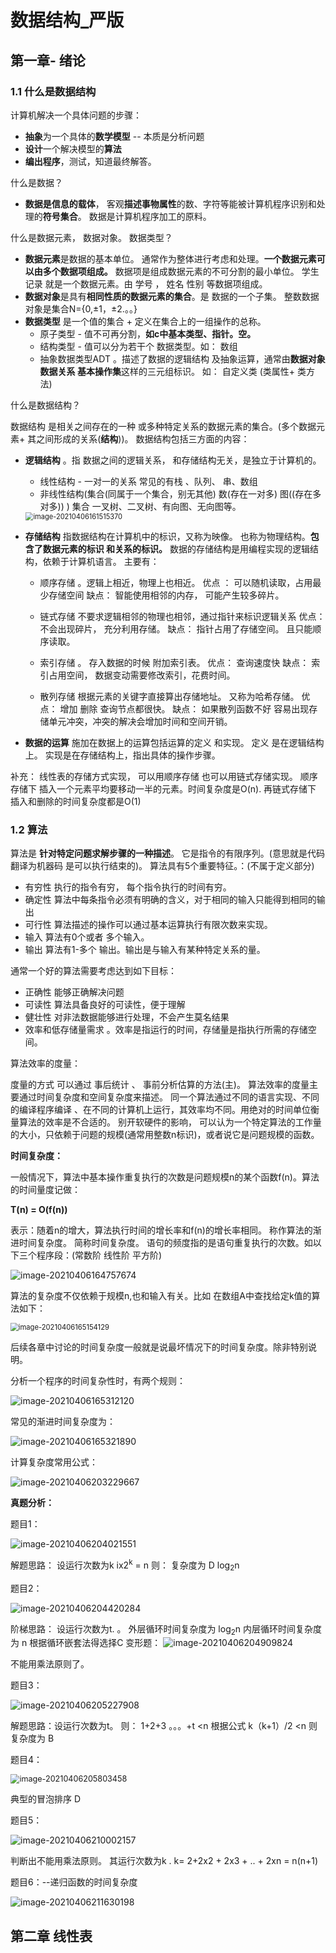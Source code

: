 # 数据结构_严版

## 第一章- 绪论

### 1.1 什么是数据结构

计算机解决一个具体问题的步骤：

- **抽象**为一个具体的**数学模型**  -- 本质是分析问题
- **设计**一个解决模型的**算法**
- **编出程序**，测试，知道最终解答。

什么是数据？

- **数据是信息的载体**， 客观**描述事物属性**的数、字符等能被计算机程序识别和处理的**符号集合**。  数据是计算机程序加工的原料。

什么是数据元素， 数据对象。 数据类型？

- **数据元素**是数据的基本单位。 通常作为整体进行考虑和处理。**一个数据元素可以由多个数据项组成。**  数据项是组成数据元素的不可分割的最小单位。  学生记录 就是一个数据元素。由 学号 ， 姓名  性别 等数据项组成。
- **数据对象**是具有**相同性质的数据元素的集合**。是 数据的一个子集。  整数数据对象是集合N={0,±1，±2.。。}
- **数据类型** 是一个值的集合  + 定义在集合上的一组操作的总称。
  - 原子类型  -  值不可再分割，**如c中基本类型、指针。空。** 
  - 结构类型   - 值可以分为若干个 数据类型。如： 数组
  - 抽象数据类型ADT  。描述了数据的逻辑结构 及抽象运算，通常由**数据对象 数据关系 基本操作集**这样的三元组标识。  如： 自定义类 (类属性+ 类方法)

什么是数据结构？

数据结构 是相关之间存在的一种 或多种特定关系的数据元素的集合。(多个数据元素+ 其之间形成的关系(**结构**))。  数据结构包括三方面的内容：

- **逻辑结构** 。指 数据之间的逻辑关系， 和存储结构无关，是独立于计算机的。

  - 线性结构  - 一对一的关系 常见的有栈 、队列、 串、数组
  - 非线性结构(集合(同属于一个集合，别无其他)      数(存在一对多)  图((存在多对多)) )   集合 一叉树、二叉树、有向图、无向图等。

  <img src="asserts/image-20210406161515370.png" alt="image-20210406161515370" style="zoom:79%;" />

- **存储结构**  指数据结构在计算机中的标识，又称为映像。 也称为物理结构。**包含了数据元素的标识 和关系的标识。**   数据的存储结构是用编程实现的逻辑结构，依赖于计算机语言。  主要有：

  - 顺序存储  。逻辑上相近，物理上也相近。   优点 ： 可以随机读取，占用最少存储空间 缺点： 智能使用相邻的内存，  可能产生较多碎片。
  - 链式存储   不要求逻辑相邻的物理也相邻，通过指针来标识逻辑关系 优点： 不会出现碎片， 充分利用存储。 缺点： 指针占用了存储空间。 且只能顺序读取。

  - 索引存储  。 存入数据的时候 附加索引表。 优点： 查询速度快  缺点： 索引占用空间， 数据变动需要修改索引，花费时间。
  - 散列存储   根据元素的关键字直接算出存储地址。 又称为哈希存储。  优点： 增加 删除  查询节点都很快。 缺点： 如果散列函数不好 容易出现存储单元冲突，冲突的解决会增加时间和空间开销。

- **数据的运算**  施加在数据上的运算包括运算的定义 和实现。  定义 是在逻辑结构上。   实现是在存储结构上，指出具体的操作步骤。

补充： 线性表的存储方式实现， 可以用顺序存储 也可以用链式存储实现。 顺序存储下 插入一个元素平均要移动一半的元素。时间复杂度是O(n).  再链式存储下 插入和删除的时间复杂度都是O(1)

### 1.2 算法

算法是 **针对特定问题求解步骤的一种描述**。 它是指令的有限序列。(意思就是代码翻译为机器码 是可以执行结束的)。     算法具有5个重要特征。：(不属于定义部分)

- 有穷性      执行的指令有穷， 每个指令执行的时间有穷。
- 确定性      算法中每条指令必须有明确的含义，对于相同的输入只能得到相同的输出
- 可行性      算法描述的操作可以通过基本运算执行有限次数来实现。
- 输入          算法有0个或者 多个输入。
- 输出          算法有1-多个 输出。输出是与输入有某种特定关系的量。

通常一个好的算法需要考虑达到如下目标：

- 正确性      能够正确解决问题
- 可读性      算法具备良好的可读性，便于理解
- 健壮性     对非法数据能够进行处理，不会产生莫名结果
- 效率和低存储量需求  。效率是指运行的时间，存储量是指执行所需的存储空间。

算法效率的度量：

度量的方式 可以通过 事后统计 、  事前分析估算的方法(主)。  算法效率的度量主要通过时间复杂度和空间复杂度来描述。  同一个算法通过不同的语言实现、不同的编译程序编译 、在不同的计算机上运行，其效率均不同。用绝对的时间单位衡量算法的效率是不合适的。 别开软硬件的影响， 可以认为一个特定算法的工作量的大小，只依赖于问题的规模(通常用整数n标识)，或者说它是问题规模的函数。

**时间复杂度：**

一般情况下，算法中基本操作重复执行的次数是问题规模n的某个函数f(n)。算法的时间量度记做：

**T(n) = O(f(n))**   

表示：随着n的增大，算法执行时间的增长率和f(n)的增长率相同。 称作算法的渐进时间复杂度。 简称时间复杂度。 语句的频度指的是语句重复执行的次数。如以下三个程序段：(常数阶  线性阶 平方阶)

![image-20210406164757674](asserts/image-20210406164757674.png)

算法的复杂度不仅依赖于规模n,也和输入有关。比如 在数组A中查找给定k值的算法如下：

<img src="asserts/image-20210406165154129.png" alt="image-20210406165154129" style="zoom:80%;" />

后续各章中讨论的时间复杂度一般就是说最坏情况下的时间复杂度。除非特别说明。

分析一个程序的时间复杂性时，有两个规则：

   ![image-20210406165312120](asserts/image-20210406165312120.png)

常见的渐进时间复杂度为：

![image-20210406165321890](asserts/image-20210406165321890.png)

计算复杂度常用公式：

![image-20210406203229667](asserts/image-20210406203229667.png)

**真题分析：**

题目1：

![image-20210406204021551](asserts/image-20210406204021551.png)

解题思路： 设运行次数为k     ix2<sup>k</sup>  = n       则：  复杂度为 D  log<sub>2</sub>n

题目2：

![image-20210406204420284](asserts/image-20210406204420284.png)

阶梯思路： 设运行次数为t.   。 外层循环时间复杂度为 log<sub>2</sub>n    内层循环时间复杂度为 n   根据循环嵌套法得选择C 变形题：
![image-20210406204909824](asserts/image-20210406204909824.png)

不能用乘法原则了。 

题目3：

![image-20210406205227908](asserts/image-20210406205227908.png)

解题思路：设运行次数为t。  则： 1+2+3 。。。+t <n 根据公式 k（k+1）/2 <n   则复杂度为  B

题目4：

<img src="asserts/image-20210406205803458.png" alt="image-20210406205803458" style="zoom:90%;" />

典型的冒泡排序 D 

题目5：

![image-20210406210002157](asserts/image-20210406210002157.png)

判断出不能用乘法原则。   其运行次数为k . k= 2+2x2  + 2x3 + .. + 2xn = n(n+1)

题目6：--递归函数的时间复杂度

![image-20210406211630198](asserts/image-20210406211630198.png)





## 第二章 线性表